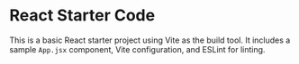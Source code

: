 # React Starter Code
  
  This is a basic React starter project using Vite as the build tool. It includes a sample `App.jsx` component, Vite configuration, and ESLint for linting.
  